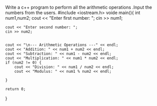 Write a c++ program to perform all the arithmetic operations .Input the numbers from the users.
#include <iostream.h>
voide main(){ 
           int num1,num2;
    cout << "Enter first number: ";
    cin >> num1;

    cout << "Enter second number: ";
    cin >> num2;

    
    cout << "\n--- Arithmetic Operations ---" << endl;
    cout << "Addition: " << num1 + num2 << endl;
    cout << "Subtraction: " << num1 - num2 << endl;
    cout << "Multiplication: " << num1 * num2 << endl;
    if (num2 != 0) {
        cout << "Division: " << num1 / num2 << endl;
        cout << "Modulus: " << num1 % num2 << endl;
    
    }

    return 0;
}
